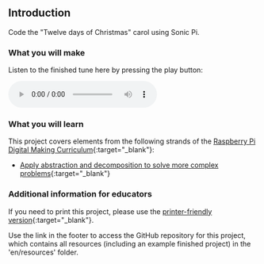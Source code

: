 ## Introduction

Code the "Twelve days of Christmas" carol using Sonic Pi.

### What you will make

Listen to the finished tune here by pressing the play button:

<div id="audio-preview" class="pdf-hidden">

<audio controls preload>
  <source src="resources/12days.mp3" type="audio/mpeg">
Your browser does not support the <code>audio</code> element.
</audio>

</div>

### What you will learn

This project covers elements from the following strands of the [Raspberry Pi Digital Making Curriculum](http://rpf.io/curriculum){:target="_blank"}:

+ [Apply abstraction and decomposition to solve more complex problems](https://curriculum.raspberrypi.org/programming/developer/){:target="_blank"}

### Additional information for educators

If you need to print this project, please use the [printer-friendly version](https://projects.raspberrypi.org/en/projects/code-a-carol/print){:target="_blank"}.

Use the link in the footer to access the GitHub repository for this project, which contains all resources (including an example finished project) in the 'en/resources' folder.
